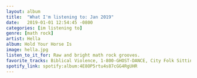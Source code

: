 ```yaml
---
layout: album
title:  "What I'm listening to: Jan 2019"
date:   2019-01-01 12:54:45 -0800
categories: [im listening to]
genre: [math rock]
artist: Hella
album: Hold Your Horse Is
image: hella.jpg
listen_to_it_for: Raw and bright math rock grooves.
favorite_tracks: Biblical Violence, 1-800-GHOST-DANCE, City Folk Sitting, Sitting
spotify_link: spotify:album:4E8OP5rtu4s87cGG4RgUHR
---
```

